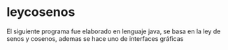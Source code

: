 # leycosenos
El siguiente programa fue elaborado en lenguaje java, se basa en la ley de senos y cosenos, ademas se hace uno de interfaces gráficas

